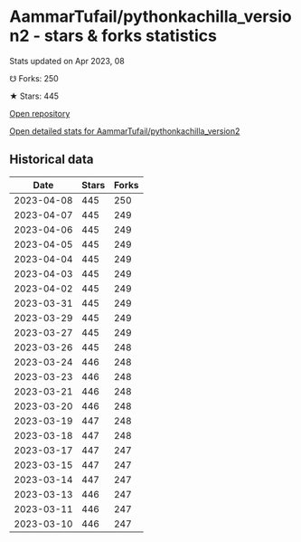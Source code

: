 # AammarTufail/pythonkachilla_version2 - stars & forks statistics

Stats updated on Apr 2023, 08

☋ Forks: 250

★ Stars: 445

[Open repository](https://github.com/AammarTufail/pythonkachilla_version2)

[Open detailed stats for AammarTufail/pythonkachilla_version2](https://reviewgithub.com/rep/AammarTufail/pythonkachilla_version2)

## Historical data
| Date | Stars | Forks |
|------|-------|-------|
| 2023-04-08 | 445 | 250 | 
| 2023-04-07 | 445 | 249 | 
| 2023-04-06 | 445 | 249 | 
| 2023-04-05 | 445 | 249 | 
| 2023-04-04 | 445 | 249 | 
| 2023-04-03 | 445 | 249 | 
| 2023-04-02 | 445 | 249 | 
| 2023-03-31 | 445 | 249 | 
| 2023-03-29 | 445 | 249 | 
| 2023-03-27 | 445 | 249 | 
| 2023-03-26 | 445 | 248 | 
| 2023-03-24 | 446 | 248 | 
| 2023-03-23 | 446 | 248 | 
| 2023-03-21 | 446 | 248 | 
| 2023-03-20 | 446 | 248 | 
| 2023-03-19 | 447 | 248 | 
| 2023-03-18 | 447 | 248 | 
| 2023-03-17 | 447 | 247 | 
| 2023-03-15 | 447 | 247 | 
| 2023-03-14 | 447 | 247 | 
| 2023-03-13 | 446 | 247 | 
| 2023-03-11 | 446 | 247 | 
| 2023-03-10 | 446 | 247 | 

